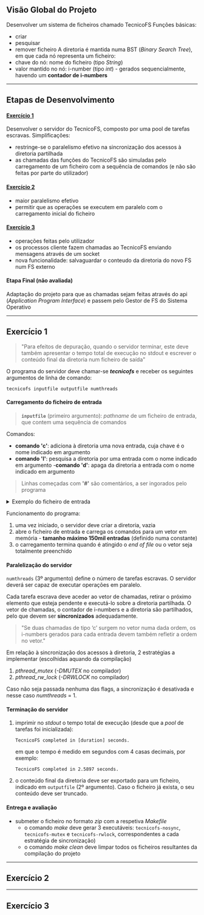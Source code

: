 ## Visão Global do Projeto
Desenvolver um sistema de ficheiros chamado TecnicoFS
Funções básicas:
- criar
- pesquisar
- remover ficheiro
A diretoria é mantida numa BST (*Binary Search Tree*), em que cada nó representa um ficheiro:
- chave do nó: nome do ficheiro (tipo *String*)
- valor mantido no nó: i-number (tipo *int*) - gerados sequencialmente, havendo um **contador de i-numbers**
---
## Etapas de Desenvolvimento
#### [Exercício 1](#exercício-1)
Desenvolver o servidor do TecnicoFS, composto por uma pool de tarefas escravas. Simplificações:
 - restringe-se o paralelismo efetivo na sincronização dos acessos à diretoria partilhada 
 - as chamadas das funções do TecnicoFS são simuladas pelo carregamento de um ficheiro com a sequência de comandos (e não são feitas por parte do utilizador)

#### [Exercício 2](#exercício-2)
 - maior paralelismo efetivo
 - permitir que as operações se executem em paralelo com o carregamento inicial do ficheiro

 #### [Exercício 3](#exercício-3)
 - operações feitas pelo utilizador
 - os processos cliente fazem chamadas ao TecnicoFS enviando mensagens através de um socket
 - nova funcionalidade: salvaguardar o conteudo da diretoria do novo FS num FS externo

#### Etapa Final (não avaliada)
Adaptação do projeto para que as chamadas sejam feitas através do api (*Application Program Interface*) e passem pelo Gestor de FS do Sistema Operativo

---
## Exercício 1
>"Para efeitos de depuração, quando o servidor terminar, este deve também apresentar o tempo total
de execução no stdout e escrever o conteúdo final da diretoria num ficheiro de saída"

O programa do servidor deve chamar-se ***tecnicofs*** e receber os seguintes argumentos de linha de comando:

    tecnicofs inputfile outputfile numthreads

#### Carregamento do ficheiro de entrada
>**`inputfile`** (primeiro argumento): *pathname* de um ficheiro de entrada, que contem uma sequência de comandos

Comandos:
 - **comando 'c'**: adiciona à diretoria uma nova entrada, cuja chave é o nome indicado em argumento
 - **comando 'l'**: pesquisa a diretoria por uma entrada com o nome indicado em argumento
 -**comando 'd'**: apaga da diretoria a entrada com o nome indicado em argumento

>Linhas começadas com **'#'** são comentários, a ser ingorados pelo programa

<details><summary>Exemplo do ficheiro de entrada</summary>

    # isto é um exemplo
    c f.txt
    c s.exe
    l f.txt
    d s.exe
</details>

Funcionamento do programa:
1. uma vez iniciado, o servidor deve criar a diretoria, vazia
2. abre o ficheiro de entrada e carrega os comandos para um vetor em memória - **tamanho máximo 150mil entradas** (definido numa constante)
3. o carregamento termina quando é atingido o *end of file* ou o vetor seja totalmente preenchido

#### Paralelização do servidor
`numthreads` (3º argumento) define o número de tarefas escravas. O servidor deverá ser capaz de executar operações em paralelo. 

Cada tarefa escrava deve aceder ao vetor de chamadas, retirar o próximo elemento que esteja
pendente e executá-lo sobre a diretoria partilhada. O vetor de chamadas, o contador de i-numbers e
a diretoria são partilhados, pelo que devem ser **sincronizados** adequadamente.

>"Se duas chamadas de tipo ‘c’
surgem no vetor numa dada ordem, os i-numbers gerados para cada entrada devem também refletir
a ordem no vetor."

Em relação à sincronização dos acessos à diretoria, 2 estratégias a implementar (escolhidas aquando da compilação)
1. *pthread_mutex* (*-DMUTEX* no compilador)
2. *pthread_rw_lock* (*-DRWLOCK* no compilador)

Caso não seja passada nenhuma das flags, a sincronização é desativada e nesse caso *numthreads* = 1.

#### Terminação do servidor
1. imprimir no *stdout* o tempo total de execução (desde que a *pool* de tarefas foi inicializada):
    ```
    TecnicoFS completed in [duration] seconds.
    ```
    em que o tempo é medido em segundos com 4 casas decimais, por exemplo:
    ```
    TecnicoFS completed in 2.5897 seconds.
    ```
2. o conteúdo final da diretoria deve ser exportado para um ficheiro, indicado em `outputfile` (2º argumento). Caso o ficheiro já exista, o seu conteúdo deve ser truncado.

#### Entrega e avaliação
 - submeter o ficheiro no formato *zip* com a respetiva *Makefile* 
    - o comando *make* deve gerar 3 executáveis: `tecnicofs-nosync`, `tecnicofs-mutex` e `tecnicofs-rwlock`, correspondentes a cada estratégia de sincronização)
    - o comando *make clean* deve limpar todos os ficheiros resultantes da compilação do projeto




---
## Exercício 2

---
## Exercício 3